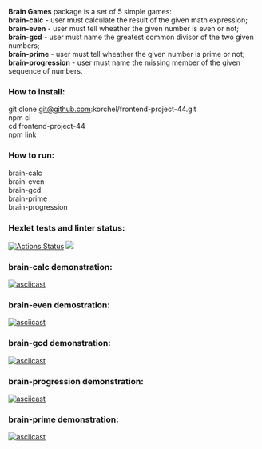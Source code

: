 **Brain Games** package is a set of 5 simple games:  
**brain-calc** - user must calculate the result of the given math expression;  
**brain-even** - user must tell wheather the given number is even or not;  
**brain-gcd** - user must name the greatest common divisor of the two given numbers;  
**brain-prime** - user must tell wheather the given number is prime or not;  
**brain-progression** - user must name the missing member of the given sequence of numbers.  

### How to install:  
git clone git@github.com:korchel/frontend-project-44.git  
npm ci  
cd frontend-project-44  
npm link  

### How to run:  
brain-calc  
brain-even  
brain-gcd  
brain-prime  
brain-progression  

### Hexlet tests and linter status:

[![Actions Status](https://github.com/korchel/frontend-project-44/workflows/hexlet-check/badge.svg)](https://github.com/korchel/frontend-project-44/actions)
<a href="https://codeclimate.com/github/korchel/frontend-project-44/maintainability"><img src="https://api.codeclimate.com/v1/badges/f6d6a8f32231769002ff/maintainability" /></a>

### brain-calc demonstration:
[![asciicast](https://asciinema.org/a/uWicYGucerA96KVyjlCMM7lLQ.svg)](https://asciinema.org/a/uWicYGucerA96KVyjlCMM7lLQ)

### brain-even demostration:
[![asciicast](https://asciinema.org/a/FEiSdVlRcorVVfAWd7sBVrXKr.svg)](https://asciinema.org/a/FEiSdVlRcorVVfAWd7sBVrXKr)

### brain-gcd demonstration:
[![asciicast](https://asciinema.org/a/q2qnzhtOwNmmLVtu98jLZJhGd.svg)](https://asciinema.org/a/q2qnzhtOwNmmLVtu98jLZJhGd)

### brain-progression demonstration:
[![asciicast](https://asciinema.org/a/1IVaC5ZIQuRGzKzjvLRcWsJPq.svg)](https://asciinema.org/a/1IVaC5ZIQuRGzKzjvLRcWsJPq)

### brain-prime demonstration:
[![asciicast](https://asciinema.org/a/HmKz1iSGhrD9aFAlnMX4yTuS6.svg)](https://asciinema.org/a/HmKz1iSGhrD9aFAlnMX4yTuS6)
